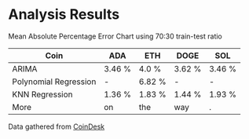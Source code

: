 # Analysis Results

Mean Absolute Percentage Error Chart using 70:30 train-test ratio

| Coin                  | ADA                   | ETH                   | DOGE                  | SOL                   |
| --------------------- | --------------------- | --------------------- | --------------------- | --------------------- |
| ARIMA                 | 3.46 %                | 4.0 %                 | 3.62 %                | 3.46 %                |
| Polynomial Regression | -                     | 6.82 %                | -                     | -                     |
| KNN Regression        | 1.36 %                | 1.83 %                | 1.44 %                | 1.93 %                |
| More                  | on                    | the                   | way                   | .                     |


Data gathered from <a href = "https://www.coindesk.com/">CoinDesk</a>